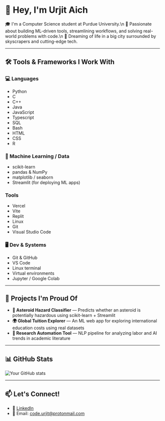 # 👋 Hey, I'm Urjit Aich

🎓 I'm a Computer Science student at Purdue University.\n
🧠 Passionate about building ML-driven tools, streamlining workflows, and solving real-world problems with code.\n
🌆 Dreaming of life in a big city surrounded by skyscrapers and cutting-edge tech.

---

## 🛠️ Tools & Frameworks I Work With

### 💻 Languages
- Python
- C
- C++
- Java
- JavaScript
- Typescript
- SQL
- Bash
- HTML
- CSS
- R

### 🧠 Machine Learning / Data
- scikit-learn
- pandas & NumPy
- matplotlib / seaborn
- Streamlit (for deploying ML apps)

### Tools
- Vercel
- Vite
- Replit
- Linux
- Git
- Visual Studio Code

### 🖥️ Dev & Systems
- Git & GitHub
- VS Code
- Linux terminal
- Virtual environments
- Jupyter / Google Colab

---

## 🚀 Projects I'm Proud Of
- **🎯 Asteroid Hazard Classifier** — Predicts whether an asteroid is potentially hazardous using scikit-learn + Streamlit
- **🌍 Global Tuition Explorer** — An ML web app for exploring international education costs using real datasets
- **🔬 Research Automation Tool** — NLP pipeline for analyzing labor and AI trends in academic literature

---

## 📊 GitHub Stats
![Your GitHub stats](https://github-readme-stats.vercel.app/api?username=uaich123&show_icons=true&theme=tokyonight)

---

## 📫 Let's Connect!
- 💼 [LinkedIn](www.linkedin.com/in/urjit-aich)
- 📨 Email: code.urjit@protonmail.com
